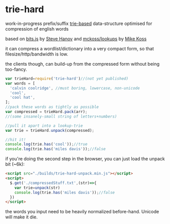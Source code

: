 # trie-hard
work-in-progress prefix/suffix [trie-based](https://en.wikipedia.org/wiki/Trie) data-structure optimised for compression of english words

based on [bits.js](http://stevehanov.ca/blog/index.php?id=120) by [Steve Hanov](https://twitter.com/smhanov) and [mckoss/lookups](https://github.com/mckoss/lookups) by [Mike Koss](https://github.com/mckoss)

it can compress a wordlist/dictionary into a very compact form, so that filesize/http/bandwidth is low.

the clients though, can build-up from the compressed form without being too-fancy.

```js
var trieHard=require('trie-hard')//(not yet published)
var words = [
  'calvin coolridge', //must boring, lowercase, non-unicode
  'cool',
  'cool hat',
];
//pack these words as tightly as possible
var compressed = trieHard.pack(arr);
//(some insanely-small string of letters+numbers)

//pull it apart into a lookup-trie
var trie = trieHard.unpack(compressed);

//hit it!
console.log(trie.has('cool'));//true
console.log(trie.has('miles davis'));//false
```

if you're doing the second step in the browser, you can just load the unpack bit (~6k):
```html
<script src="./builds/trie-hard-unpack.min.js"></script>
<script>
  $.get('./compressedStuff.txt',(str)=>{
    var trie=unpack(str)
    console.log(trie.has('miles davis'));//false
  })
</script>
```

the words you input need to be heavily normalized before-hand. Unicode will make it die.
